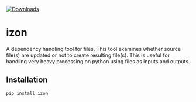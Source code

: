[![Downloads](https://pepy.tech/badge/izon)](https://pepy.tech/project/izon)

# izon

A dependency handling tool for files.
This tool examines whether source file(s) are updated or not to create resulting file(s).
This is useful for handling very heavy processing on python using files as inputs and outputs.

## Installation

```
pip install izon
```

